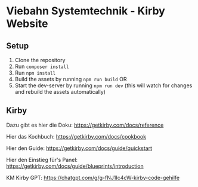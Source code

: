 # Viebahn Systemtechnik - Kirby Website

## Setup

1. Clone the repository
2. Run `composer install`
3. Run `npm install`
4. Build the assets by running `npm run build` OR
5. Start the dev-server by running `npm run dev` (this will watch for changes and rebuild the assets automatically)

## Kirby

Dazu gibt es hier die Doku:
https://getkirby.com/docs/reference

Hier das Kochbuch:
https://getkirby.com/docs/cookbook

Hier den Guide:
https://getkirby.com/docs/guide/quickstart

Hier den Einstieg für's Panel:
https://getkirby.com/docs/guide/blueprints/introduction

KM Kirby GPT:
https://chatgpt.com/g/g-fNJ1Ic4cW-kirby-code-gehilfe